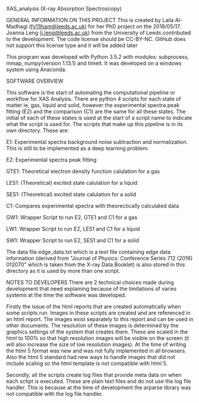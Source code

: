 XAS_analysis (X-ray Absorption Spectroscopy)

GENERAL INFORMATION ON THIS PROJECT
This is created by Laila Al-Madhagi (fy11lham@leeds.ac.uk) for her PhD project on the 2018/05/17. Joanna Leng (j.leng@leeds.ac.uk) from the University of Leeds contributed to the development. The code license should be CC-BY-NC. GitHub does not support this license type and it will be added later

This program was developed with Python 3.5.2 with modules: subprocess, mmap, numpy(version 1.13.1) and timeit. It was developed on a windows system using Anaconda.

SOFTWARE OVERVIEW

This software is the start of automating the computational pipeline or workflow for XAS Analysis. There are python 4 scripts for each state of matter ie, gas, liquid and solid, however the experimental spectra peak fitting (E2) and the comparison (C1) are the same for all these states. The initial of each of these states is used at the start of a script name to indicate what the script is used for. The scripts that make up this pipeline is in its own directory. These are:

E1: Experimental spectra background noise subtraction and normalization. This is still to be implemented as a deep learning problem.

E2: Experimental spectra peak fitting

GTE1: Theoretical electron density function calulation for a gas

LES1: (Theoretical) excited state calulation for a liquid

SES1: (Theoretical) excited state calulation for a solid

C1:  Compares experimental spectra with theorectically calculated data

GW1:  Wrapper Script to run E2, GTE1 and C1 for a gas

LW1:  Wrapper Script to run E2, LES1 and C1 for a liquid

SW1:  Wrapper Script to run E2, SES1 and C1 for a solid


The data file edge_data.txt which is a text file containing edge data information (derived from "Journal of Physics: Conference Series 712 (2016) 012070" which is taken from the X-ray Data Booklet) is also stored in this directory as it is used by more than one script.

NOTES TO DEVELOPERS
There are 2 technical choices made during development that need explaining because of the limitations of varies systems at the time the software was developed.

Firstly the issue of the html reports that are created automatically when some scripts run. Images in these scripts are created and are referenced in an html report. The images exist separately to this report and can be used in other documents. The resolution of these images is determined by the graphics settings of the system that creates them. These are scaled in the html to 100% so that high resolution images will be visible on the screen (it will also increase the size of low resolution images). At the time of writing the html 5 format was new and was not fully implemented in all browsers. Also the html 5 standard had new ways to handle images that did not include scaling so the html template is not compatible with html 5.

Secondly, all the scripts create log files that provide meta data on when each sctipt is executed. These are plain text files and do not use the log file handler. This is because at the time of development the arparse library was not compatible with the log file handler.








